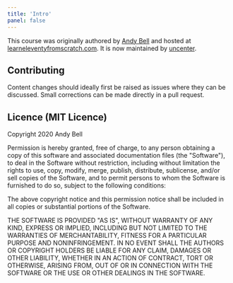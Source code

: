 ```yaml
---
title: 'Intro'
panel: false
---
```


This course was originally authored by [Andy Bell](https://github.com/Andy-set-studio) and hosted at [learneleventyfromscratch.com](https://learneleventyfromscratch.com/).
It is now maintained by [uncenter](https://github.com/uncenter/).

## Contributing

Content changes should ideally first be raised as issues where they can be discussed. Small corrections can be made directly in a pull request.

## Licence (MIT Licence)

Copyright 2020 Andy Bell

Permission is hereby granted, free of charge, to any person obtaining a copy of this software and associated documentation files (the "Software"), to deal in the Software without restriction, including without limitation the rights to use, copy, modify, merge, publish, distribute, sublicense, and/or sell copies of the Software, and to permit persons to whom the Software is furnished to do so, subject to the following conditions:

The above copyright notice and this permission notice shall be included in all copies or substantial portions of the Software.

THE SOFTWARE IS PROVIDED "AS IS", WITHOUT WARRANTY OF ANY KIND, EXPRESS OR IMPLIED, INCLUDING BUT NOT LIMITED TO THE WARRANTIES OF MERCHANTABILITY, FITNESS FOR A PARTICULAR PURPOSE AND NONINFRINGEMENT. IN NO EVENT SHALL THE AUTHORS OR COPYRIGHT HOLDERS BE LIABLE FOR ANY CLAIM, DAMAGES OR OTHER LIABILITY, WHETHER IN AN ACTION OF CONTRACT, TORT OR OTHERWISE, ARISING FROM, OUT OF OR IN CONNECTION WITH THE SOFTWARE OR THE USE OR OTHER DEALINGS IN THE SOFTWARE.
